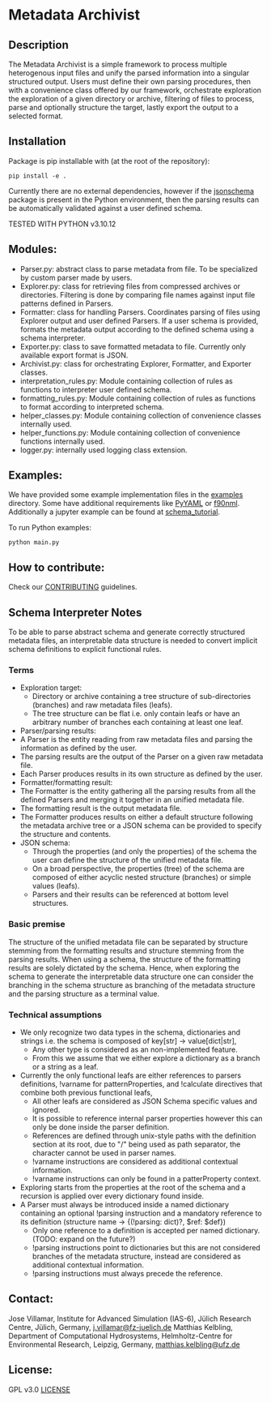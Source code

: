 # Metadata Archivist

## Description
The Metadata Archivist is a simple framework to process multiple heterogenous input files and unify the parsed information into a singular structured output.
Users must define their own parsing procedures, then with a convenience class offered by our framework, orchestrate exploration the exploration of a given directory or archive, filtering of files to process, parse and optionally structure the target, lastly export the output to a selected format.

## Installation
Package is pip installable with (at the root of the repository):
```shell
pip install -e .
```

Currently there are no external dependencies, however if the [jsonschema](https://pypi.org/project/jsonschema/) package is present in the Python environment, then the parsing results can be automatically validated against a user defined schema.

TESTED WITH PYTHON v3.10.12

## Modules:
* Parser.py: abstract class to parse metadata from file. To be specialized by custom parser made by users.
* Explorer.py: class for retrieving files from compressed archives or directories. Filtering is done by comparing file names against input file patterns defined in Parsers.
* Formatter: class for handling Parsers. Coordinates parsing of files using Explorer output and user defined Parsers. If a user schema is provided, formats the metadata output according to the defined schema using a schema interpreter.
* Exporter.py: class to save formatted metadata to file. Currently only available export format is JSON.
* Archivist.py: class for orchestrating Explorer, Formatter, and Exporter classes.
* interpretation_rules.py: Module containing collection of rules as functions to interpreter user defined schema.
* formatting_rules.py: Module containing collection of rules as functions to format according to interpreted schema.
* helper_classes.py: Module containing collection of convenience classes internally used.
* helper_functions.py: Module containing collection of convenience functions internally used.
* logger.py: internally used logging class extension.

## Examples:
We have provided some example implementation files in the [examples](./examples/) directory.
Some have additional requirements like [PyYAML](https://pypi.org/project/PyYAML/) or [f90nml](https://pypi.org/project/f90nml/).
Additionally a jupyter example can be found at [schema_tutorial](./examples/schema_example4/schema_tutorial.ipynb).

To run Python examples:
```shell
python main.py
```

## How to contribute:
Check our [CONTRIBUTING](./CONTRIBUTING.md) guidelines.

## Schema Interpreter Notes
To be able to parse abstract schema and generate correctly structured metadata files,
an interpretable data structure is needed to convert implicit schema definitions to explicit functional rules.

### Terms
* Exploration target:
  * Directory or archive containing a tree structure of sub-directories (branches) and raw metadata files (leafs).
  * The tree structure can be flat i.e. only contain leafs or have an arbitrary number of branches each containing at least one leaf.
* Parser/parsing results:
 * A Parser is the entity reading from raw metadata files and parsing the information as defined by the user.
 * The parsing results are the output of the Parser on a given raw metadata file.
 * Each Parser produces results in its own structure as defined by the user.
* Formatter/formatting result:
 * The Formatter is the entity gathering all the parsing results from all the defined Parsers and merging it together in an unified metadata file.
 * The formatting result is the output metadata file.
 * The Formatter produces results on either a default structure following the metadata archive tree or a JSON schema can be provided to specify the structure and contents.
* JSON schema:
  * Through the properties (and only the properties) of the schema the user can define the structure of the unified metadata file.
  * On a broad perspective, the properties (tree) of the schema are composed of either acyclic nested structure (branches) or simple values (leafs).
  * Parsers and their results can be referenced at bottom level structures.

### Basic premise
The structure of the unified metadata file can be separated by structure stemming from the formatting results and structure stemming from the parsing results.
When using a schema, the structure of the formatting results are solely dictated by the schema.
Hence, when exploring the schema to generate the interpretable data structure one can consider the branching in the schema structure as branching of the metadata structure and the parsing structure as a terminal value.

### Technical assumptions
- We only recognize two data types in the schema, dictionaries and strings i.e. the schema is composed of key[str] -> value[dict|str],
  - Any other type is considered as an non-implemented feature.
  - From this we assume that we either explore a dictionary as a branch or a string as a leaf.
- Currently the only functional leafs are either references to parsers definitions, !varname for patternProperties, and !calculate directives that combine both previous functional leafs,
  - All other leafs are considered as JSON Schema specific values and ignored.
  - It is possible to reference internal parser properties however this can only be done inside the parser definition.
  - References are defined through unix-style paths with the definition section at its root, due to "/" being used as path separator, the character cannot be used in parser names.
  - !varname instructions are considered as additional contextual information.
  - !varname instructions can only be found in a patterProperty context.
- Exploring starts from the properties at the root of the schema and a recursion is applied over every dictionary found inside.
- A Parser must always be introduced inside a named dictionary containing an optional !parsing instruction and a mandatory reference to its definition (structure name -> {(!parsing: dict)?, $ref: $def})
  - Only one reference to a definition is accepted per named dictionary. (TODO: expand on the future?)
  - !parsing instructions point to dictionaries but this are not considered branches of the metadata structure, instead are considered as additional contextual information.
  - !parsing instructions must always precede the reference.

## Contact:
Jose Villamar, Institute for Advanced Simulation (IAS-6), Jülich Research Centre, Jülich, Germany, j.villamar@fz-juelich.de
Matthias Kelbling, Department of Computational Hydrosystems, Helmholtz-Centre for Environmental Research, Leipzig, Germany, matthias.kelbling@ufz.de

## License:
GPL v3.0 [LICENSE](./LICENSE)
